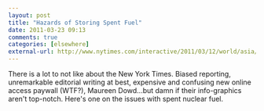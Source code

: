 ```yaml
---
layout: post  
title: "Hazards of Storing Spent Fuel"  
date: 2011-03-23 09:13  
comments: true  
categories: [elsewhere]
external-url: http://www.nytimes.com/interactive/2011/03/12/world/asia/the-explosion-at-the-japanese-reactor.html  
---
```


There is a lot to not like about the New York Times. Biased reporting, unremarkable editorial writing at best, expensive and confusing new online access paywall (WTF?), Maureen Dowd...but damn if their info-graphics aren't top-notch. Here's one on the issues with spent nuclear fuel.
